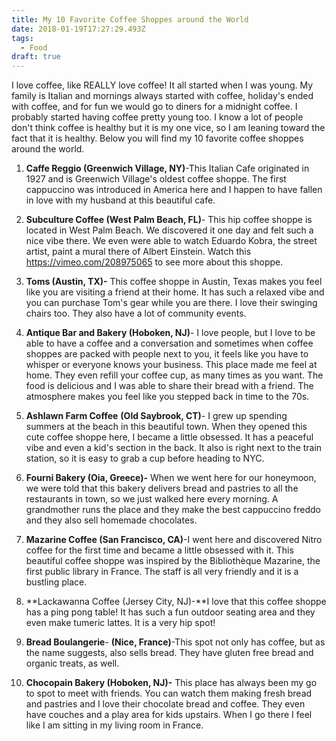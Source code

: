 ```yaml
---
title: My 10 Favorite Coffee Shoppes around the World
date: 2018-01-19T17:27:29.493Z
tags:
  - Food
draft: true
---
```

I love coffee, like REALLY love coffee! It all started when I was young. My family is Italian and mornings always started with coffee, holiday's ended with coffee, and for fun we would go to diners for a midnight coffee. I probably started having coffee pretty young too. I know a lot of people don't think coffee is healthy but it is my one vice, so I am leaning toward the fact that it is healthy. Below you will find my 10 favorite coffee shoppes around the world.

1.  **Caffe Reggio (Greenwich Village, NY)**-This Italian Cafe originated in 1927 and is Greenwich Village's oldest coffee shoppe. The first cappuccino was introduced in America here and I happen to have fallen in love with my husband at this beautiful cafe.

2. **Subculture Coffee (West Palm Beach, FL)**- This hip coffee shoppe is located in West Palm Beach. We discovered it one day and felt such a nice vibe there. We even were able to watch Eduardo Kobra, the street artist, paint a mural there of Albert Einstein. Watch this <https://vimeo.com/208975065> to see more about this shoppe.

3. **Toms (Austin, TX)-** This coffee shoppe in Austin, Texas makes you feel like you are visiting a friend at their home. It has such a relaxed vibe and you can purchase Tom's gear while you are there. I love their swinging chairs too. They also have a lot of community events. 

4. **Antique Bar and Bakery (Hoboken, NJ)**- I love people, but I love to be able to have a coffee and a conversation and sometimes when coffee shoppes are packed with people next to you, it feels like you have to whisper or everyone knows your business. This place made me feel at home. They even refill your coffee cup, as many times as you want. The food is delicious and I was able to share their bread with a friend. The atmosphere makes you feel like you stepped back in time to the 70s.

5. **Ashlawn Farm Coffee** **(Old Saybrook, CT)**- I grew up spending summers at the beach in this beautiful town. When they opened this cute coffee shoppe here, I became a little obsessed. It has a peaceful vibe and even a kid's section in the back. It also is right next to the train station, so it is easy to grab a cup before heading to NYC.

6. **Fourni Bakery (Oia, Greece)-** When we went here for our honeymoon, we were told that this bakery delivers bread and pastries to all the restaurants in town, so we just walked here every morning. A grandmother runs the place and they make the best cappuccino freddo and they also sell homemade chocolates.

7. **Mazarine Coffee (San Francisco, CA)**-I went here and discovered Nitro coffee for the first time and became a little obsessed with it. This beautiful coffee shoppe was inspired by the Bibliothèque Mazarine, the first public library in France. The staff is all very friendly and it is a bustling place.

8. **Lackawanna Coffee (Jersey City, NJ)-**I love that this coffee shoppe has a ping pong table! It has such a fun outdoor seating area and they even make tumeric lattes. It is a very hip spot!

9. **Bread Boulangerie**- **(Nice, France)**-This spot not only has coffee, but as the name suggests, also sells bread. They have gluten free bread and organic treats, as well.

10. **Chocopain Bakery (Hoboken, NJ)-** This place has always been my go to spot to meet with friends. You can watch them making fresh bread and pastries and I love their chocolate bread and coffee. They even have couches and a play area for kids upstairs. When I go there I feel like I am sitting in my living room in France.
